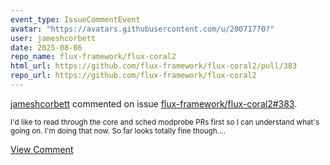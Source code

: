 ```yaml
---
event_type: IssueCommentEvent
avatar: "https://avatars.githubusercontent.com/u/20071770?"
user: jameshcorbett
date: 2025-08-06
repo_name: flux-framework/flux-coral2
html_url: https://github.com/flux-framework/flux-coral2/pull/383
repo_url: https://github.com/flux-framework/flux-coral2
---
```


<a href='https://github.com/jameshcorbett' target='_blank'>jameshcorbett</a> commented on issue <a href='https://github.com/flux-framework/flux-coral2/pull/383' target='_blank'>flux-framework/flux-coral2#383</a>.

<small>I'd like to read through the core and sched modprobe PRs first so I can understand what's going on. I'm doing that now. So far looks totally fine though....</small>

<a href='https://github.com/flux-framework/flux-coral2/pull/383' target='_blank'>View Comment</a>